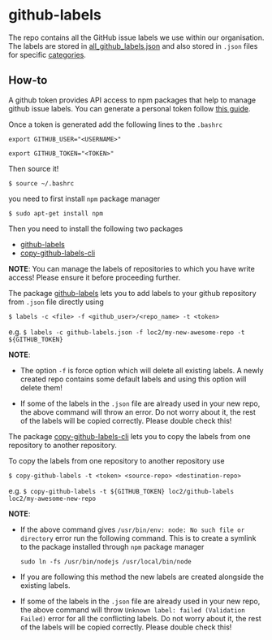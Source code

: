 # github-labels
The repo contains all the GitHub issue labels we use within our organisation. The labels are stored in [all_github_labels.json](https://github.com/loc2/github-labels/blob/master/all_github_labels.json) and also stored in `.json` files for specific [categories](https://github.com/loc2/github-labels/tree/master/label-categories).

## How-to
A github token provides API access to npm packages that help to manage github issue labels. You can generate a personal token follow [this guide](https://help.github.com/articles/creating-a-personal-access-token-for-the-command-line/).

Once a token is generated add the following lines to the `.bashrc`

`export GITHUB_USER="<USERNAME>"`

`export GITHUB_TOKEN="<TOKEN>"`

Then source it!

`$ source ~/.bashrc`

you need to first install `npm` package manager

`$ sudo apt-get install npm`

Then you need to install the following two packages
* [github-labels](https://github.com/popomore/github-labels)
* [copy-github-labels-cli](https://github.com/jvandemo/copy-github-labels-cli)

**NOTE**: You can manage the labels of repositories to which you have write access! Please ensure it before proceeding further.

The package [github-labels](https://github.com/popomore/github-labels) lets you to add labels to your github repository from `.json` file directly using

`$ labels -c <file> -f <github_user>/<repo_name> -t <token>`

e.g. `$ labels -c github-labels.json -f loc2/my-new-awesome-repo -t ${GITHUB_TOKEN}`

**NOTE**: 

* The option `-f` is force option which will delete all existing labels. A newly created repo contains some default labels and using this option will delete them!

* If some of the labels in the `.json` file are already used in your new repo, the above command will throw an error. Do not worry about it, the rest of the labels will be copied correctly. Please double check this! 

The package [copy-github-labels-cli](https://github.com/jvandemo/copy-github-labels-cli) lets you to copy the labels from one repository to another repository.

To copy the labels from one repository to another repository use

`$ copy-github-labels -t <token> <source-repo> <destination-repo>`

e.g. `$ copy-github-labels -t ${GITHUB_TOKEN} loc2/github-labels loc2/my-awesome-new-repo`

**NOTE**:

* If the above command gives `/usr/bin/env: node: No such file or directory` error run the following command. This is to create a symlink to the package installed through `npm` package manager 

    `sudo ln -fs /usr/bin/nodejs /usr/local/bin/node`

* If you are following this method the new labels are created alongside the existing labels. 

* If some of the labels in the `.json` file are already used in your new repo, the above command will throw `Unknown label: failed (Validation Failed)` error for all the conflicting labels. Do not worry about it, the rest of the labels will be copied correctly. Please double check this!

